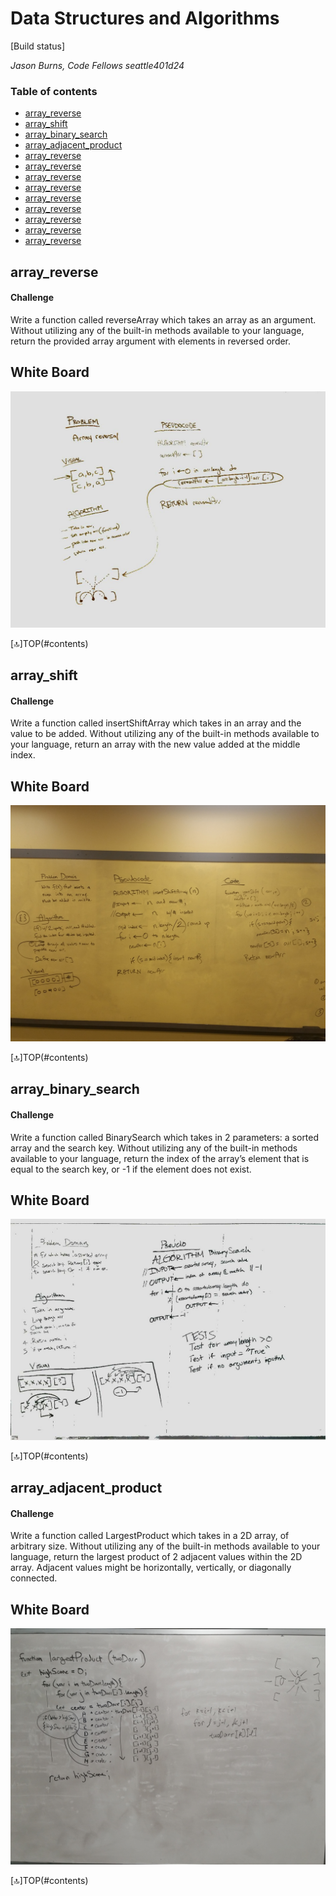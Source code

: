# Data Structures and Algorithms

[Build status]

*Jason Burns, Code Fellows seattle401d24*
<a id="contents"></a>
### Table of contents

  * [array_reverse](#array_reverse)
  * [array_shift](#array_shift)
  * [array_binary_search](#array_binary_search)
  * [array_adjacent_product](#array_adjacent_product)
  * [array_reverse](#array_reverse)
  * [array_reverse](#array_reverse)
  * [array_reverse](#array_reverse)
  * [array_reverse](#array_reverse)
  * [array_reverse](#array_reverse)
  * [array_reverse](#array_reverse)
  * [array_reverse](#array_reverse)
  * [array_reverse](#array_reverse)
  * [array_reverse](#array_reverse)



<a id="array_reverse"></a>
## array_reverse

#### Challenge
Write a function called reverseArray which takes an array as an argument. Without utilizing any of the built-in methods available to your language, return the provided array argument with elements in reversed order.

## White Board

![title](https://github.com/jasonb315/data-structures-and-algorithms/blob/master/assets/reverseArray.jpg)

[:top:]TOP(#contents)


<a id="array_shift"></a>
## array_shift

#### Challenge
Write a function called insertShiftArray which takes in an array and the value to be added. Without utilizing any of the built-in methods available to your language, return an array with the new value added at the middle index.

## White Board

![title](https://github.com/jasonb315/data-structures-and-algorithms/blob/master/assets/arrayShift.jpg)

[:top:]TOP(#contents)


<a id="array_binary_search"></a>
## array_binary_search

#### Challenge
Write a function called BinarySearch which takes in 2 parameters: a sorted array and the search key. Without utilizing any of the built-in methods available to your language, return the index of the array’s element that is equal to the search key, or -1 if the element does not exist.

## White Board

![title](https://github.com/jasonb315/data-structures-and-algorithms/blob/master/assets/ArrayBinarySearch.jpg)

[:top:]TOP(#contents)

<a id="array_adjacent_product"></a>
## array_adjacent_product

#### Challenge
Write a function called LargestProduct which takes in a 2D array, of arbitrary size.
Without utilizing any of the built-in methods available to your language, return the largest product of 2 adjacent values within the 2D array.
Adjacent values might be horizontally, vertically, or diagonally connected.

## White Board

![title](https://github.com/jasonb315/data-structures-and-algorithms/blob/master/assets/largestProduct1.jpg)

[:top:]TOP(#contents)

